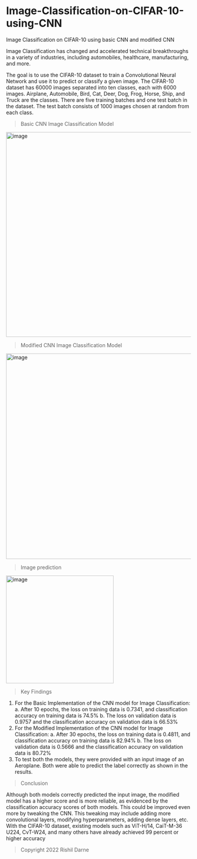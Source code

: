 # Image-Classification-on-CIFAR-10-using-CNN
Image Classification on CIFAR-10 using basic CNN and modified CNN

Image Classification has changed and accelerated technical breakthroughs in a variety of industries, including automobiles, healthcare, manufacturing, and more.

The goal is to use the CIFAR-10 dataset to train a Convolutional Neural Network and use it to predict or classify a given image. The CIFAR-10 dataset has 60000 images separated into ten classes, each with 6000 images. Airplane, Automobile, Bird, Cat, Deer, Dog, Frog, Horse, Ship, and Truck are the classes. There are five training batches and one test batch in the dataset. The test batch consists of 1000 images chosen at random from each class. 

> Basic CNN Image Classification Model

<img width="557" alt="image" src="https://user-images.githubusercontent.com/101949683/184738521-830f4c74-3adc-411f-9e10-98061587855c.png">


> Modified CNN Image Classification Model

<img width="559" alt="image" src="https://user-images.githubusercontent.com/101949683/184738975-402b74a0-aeb6-4e91-a48b-035dd3b16010.png">

> Image prediction

<img width="293" alt="image" src="https://user-images.githubusercontent.com/101949683/184739167-74c2b413-7184-424b-b8e0-3082f725c382.png">

> Key Findings

1.	For the Basic Implementation of the CNN model for Image Classification:
a.	After 10 epochs, the loss on training data is 0.7341, and classification accuracy on training data is 74.5%
b.	The loss on validation data is 0.9757 and the classification accuracy on validation data is 66.53%
2.	For the Modified Implementation of the CNN model for Image Classification:
a.	After 30 epochs, the loss on training data is 0.4811, and classification accuracy on training data is 82.94%
b.	The loss on validation data is 0.5666 and the classification accuracy on validation data is 80.72%
3.	To test both the models, they were provided with an input image of an Aeroplane. Both were able to predict the label correctly as shown in the results.

> Conclusion

Although both models correctly predicted the input image, the modified model has a higher score and is more reliable, as evidenced by the classification accuracy scores of both models. This could be improved even more by tweaking the CNN. This tweaking may include adding more convolutional layers, modifying hyperparameters, adding dense layers, etc. With the CIFAR-10 dataset, existing models such as ViT-H/14, CaiT-M-36 U224, CvT-W24, and many others have already achieved 99 percent or higher accuracy

> Copyright 2022 Rishil Darne

